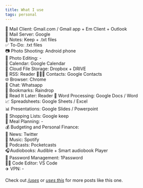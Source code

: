 ```yaml
---
title: What I use
tags: personal
---
```


📨 Mail Client: Gmail.com / Gmail app + Em Client + Outlook  
📮 Mail Server: Google  
📝 Notes: Keep + .txt files  
✅ To-Do: .txt files  
📷 Photo Shooting: Android phone  
🎨 Photo Editing: -  
📆 Calendar: Google Calendar  
📁 Cloud File Storage: Dropbox + DRIVE  
📖 RSS: Reader
🙍🏻‍♂️ Contacts: Google Contacts  
🌐 Browser: Chrome  
💬 Chat: Whatsapp  
🔖 Bookmarks: Raindrop  
📑 Read It Later: Reader
📜 Word Processing: Google Docs / Word  
📈 Spreadsheets: Google Sheets / Excel  
📊 Presentations: Google Slides / Powerpoint  
🛒 Shopping Lists: Google keep  
🍴 Meal Planning: -  
💰 Budgeting and Personal Finance:  
📰 News: Twitter  
🎵 Music: Spotify  
🎤 Podcasts: Pocketcasts  
🎧Audiobooks: Audible + Smart audiobook Player  
🔐 Password Management: 1Password  
🧑‍💻 Code Editor: VS Code  
✈️ VPN: -  


Check out <a href="https://uses.tech/" target="_blank" rel="noopener"><em>/uses</em></a> or <a href="https://usesthis.com/" target="_blank" rel="noopener"><em>uses this</em></a> for more posts like this one.